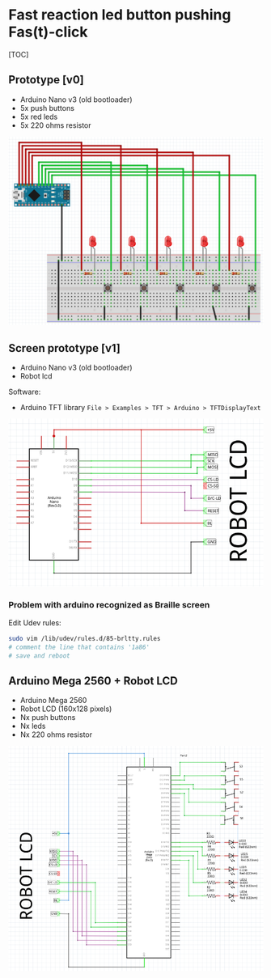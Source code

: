 # Fast reaction led button pushing Fas(t)-click

[TOC]

## Prototype [v0]

* Arduino Nano v3 (old bootloader)
* 5x push buttons
* 5x red leds
* 5x 220 ohms resistor

![v0 schematic](v0.png)

## Screen prototype [v1]

* Arduino Nano v3 (old bootloader)
* Robot lcd

Software:

* Arduino TFT library `File > Examples > TFT > Arduino > TFTDisplayText`

![v1 schematic](v1.png)

### Problem with arduino recognized as Braille screen

Edit Udev rules:

```bash
sudo vim /lib/udev/rules.d/85-brltty.rules
# comment the line that contains '1a86'
# save and reboot
```

## Arduino Mega 2560 + Robot LCD

* Arduino Mega 2560
* Robot LCD (160x128 pixels)
* Nx push buttons
* Nx leds
* Nx 220 ohms resistor

![v2 schematic](v2.png)
